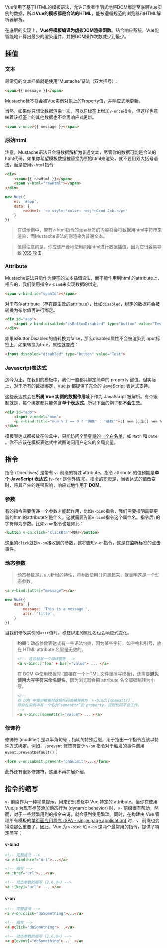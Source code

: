 Vue使用了基于HTML的模板语法，允许开发者申明式地将DOM绑定至底层Vue实例的数据，所以**Vue的模板都是合法的HTML**，能被遵循规范的浏览器和HTML解析器解析。

在底层的实现上，**Vue将模板编译为虚拟DOM渲染函数**。结合响应系统，Vue能智能地计算出最少的渲染组件，并把DOM操作次数减少到最少。

## 插值

### 文本

最常见的文本插值就是使用“Mustache”语法（双大括号）：

```html
<span>{{ message }}</span>
```

Mustache标签将会被Vue实例对象上的Property值，并响应式地更新。

当然，如果你只想让数据渲染一次，可以在标签上增加`v-once`指令，但这样也意味着该标签上的其他数据也不会再响应式更新。

```html
<span v-once>{{ message }}</span>
```

### 原始html

注意，Mustache语法只会将数据解析为普通文本，尽管你的数据可能是合法的html代码，如果你希望模板数据被替换为原始html来渲染，就不要用双大括号语法，而是使用`v-html`指令.

```html
<div>
    <span>{{ rawHtml }}</span>
	<span v-html="rawHtml"></span>
</div>
```

```js
new Vue({
    el: '#app',
    data: {
        rawHtml: '<p style="color: red;">Good Job.</p>'
    }
})
```

> 在该示例中，带有v-html指令的`span`标签的内容将会将数据用html字符串来渲染，而Mustache语法的则渲染为普通文本。

> 值得注意的是，你应该严谨地使用原始html进行数据插值，因为它很容易导致 [XSS 攻击](https://en.wikipedia.org/wiki/Cross-site_scripting)。

### Attribute

Mustache语法只能作为便签的文本插值语法，而不能作用到html 的attribute上，相应的，我们使用指令`v-bind`来实现数据的绑定。

```html
<span v-bind:id="spanId"></span>
```

对于布尔attribute（存在即生效的attribute），比如`disabled`，绑定的数据将会被转换为布尔值再进行绑定。

```html
<div id="app">
    <input v-bind:disabled="isButtonDisabled" type="button" value="Test">
</div>
```

如果isButtonDisabled的值转换为false，那么disabled属性不会被渲染到input标签上，如果转换为true，属性就变成：

```html
<input disabled="disabled" type="button" value="Test">
```

### Javascript表达式

迄今为止，在我们的模板中，我们一直都只绑定简单的 property 键值。但实际上，对于所有的数据绑定，Vue.js 都提供了完全的 JavaScript 表达式支持。

这些表达式会在**所属 Vue 实例的数据作用域**下作为 JavaScript 被解析。有个限制就是，每个绑定都只能包含**单个表达式**，所以下面的例子都**不会**生效。

```html
<div id="app">
    <input v-model="num">
    <p v-bind:title="num % 2 == 0 ? '偶数' : '基数'">{{ num }}是{{ num % 2 === 0 ? '偶数':'基数' }}</p>
</div>
```

模板表达式都被放在沙盒中，只能访问[全局变量的一个白名单](https://github.com/vuejs/vue/blob/v2.6.10/src/core/instance/proxy.js#L9)，如 `Math` 和 `Date` 。你不应该在模板表达式中试图访问用户定义的全局变量。

## 指令

指令 (Directives) 是带有 `v-` 前缀的特殊 attribute。指令 attribute 的值预期是**单个 JavaScript 表达式** (`v-for` 是例外情况)。指令的职责是，当表达式的值改变时，将其产生的连带影响，响应式地作用于 **DOM**。

### 参数

有的指令需要传递一个参数才能起作用，比如`v-bind`指令，我们需要指明需要更新的html的attribute名是什么，这就需要告诉`v-bind`指令这个属性名。指令后`:`的字符即为参数。比如`v-on`指令也是如此：

```html
<button v-on:click="clickBtn">按钮</button>
```

这里的`click`就是`v-on`接收到的参数，这将告知`v-on`指令，这是在监听标签的点击事件。

### 动态参数

> 动态参数是`2.6.0`新增的特性，将参数使用`[]`包裹起来，就表明这是一个动态参数。

```html
<a v-bind:[attr]="message"></a>
```

```js
new Vue({
    data: {
        message: 'This is a message.',
        attr: 'title',
    }
})
```

当我们修改实例的`attr`值时，标签绑定的属性名也会响应式变化。

> **约束**：动态参数表达式有一些语法约束，因为某些字符，如空格和引号，放在 HTML attribute 名里是无效的。
>
> ```html
> <!-- 这会触发一个编译警告 -->
> <a v-bind:['foo' + bar]="value"> ... </a>
> ```
>
> 在 DOM 中使用模板时 (直接在一个 HTML 文件里撰写模板)，还需要**避免使用大写字符来命名键名**，因为浏览器会把 attribute 名全部强制转为小写。
>
> ```html
> <!--
> 在 DOM 中使用模板时这段代码会被转换为 `v-bind:[someattr]`。
> 除非在实例中有一个名为“someattr”的 property，否则代码不会工作。
> -->
> <a v-bind:[someAttr]="value"> ... </a>
> ```

### 修饰符 

修饰符 (modifier) 是以半角句号 `.` 指明的特殊后缀，用于指出一个指令应该以特殊方式绑定。例如，`.prevent` 修饰符告诉 `v-on` 指令对于触发的事件调用 `event.preventDefault()`：

```html
<form v-on:submit.prevent="onSubmit">...</form>
```

此外还有很多修饰符，这里不再扩展介绍。

## 指令的缩写

`v-` 前缀作为一种视觉提示，用来识别模板中 Vue 特定的 attribute。当你在使用 Vue.js 为现有标签添加动态行为 (dynamic behavior) 时，`v-` 前缀很有帮助，然而，对于一些频繁用到的指令来说，就会感到使用繁琐。同时，在构建由 Vue 管理所有模板的[单页面应用程序 (SPA - single page application)](https://en.wikipedia.org/wiki/Single-page_application) 时，`v-` 前缀也变得没那么重要了。因此，Vue 为 `v-bind` 和 `v-on` 这两个最常用的指令，提供了特定简写：

#### v-bind

```html
<!-- 完整语法 -->
<a v-bind:href="url">...</a>

<!-- 缩写 -->
<a :href="url">...</a>

<!-- 动态参数的缩写 (2.6.0+) -->
<a :[key]="url"> ... </a>
```

#### v-on

```html
<!-- 完整语法 -->
<a v-on:click="doSomething">...</a>

<!-- 缩写 -->
<a @click="doSomething">...</a>

<!-- 动态参数的缩写 (2.6.0+) -->
<a @[event]="doSomething"> ... </a>
```